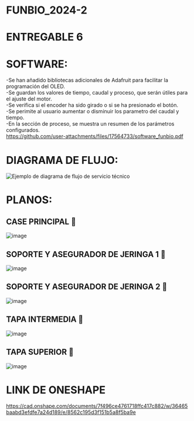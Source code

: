 # FUNBIO_2024-2 
# ENTREGABLE 6
# SOFTWARE:

-Se han añadido bibliotecas adicionales de Adafruit para facilitar la programación del OLED.<br>
-Se guardan los valores de tiempo, caudal y proceso, que serán útiles para el ajuste del motor.<br>
-Se verifica si el encoder ha sido girado o si se ha presionado el botón.<br>
-Se perimite al usuario aumentar o disminuir los parametro del caudal y tiempo.<br>
-En la sección de proceso, se muestra un resumen de los parámetros configurados.<br>
https://github.com/user-attachments/files/17564733/software_funbio.pdf

# DIAGRAMA DE FLUJO:
![Ejemplo de diagrama de flujo de servicio técnico](https://github.com/user-attachments/assets/6a1bb1f2-6726-46af-82db-4391c17fc5a5)

# PLANOS:
## CASE PRINCIPAL :book: 

![image](https://github.com/user-attachments/assets/960fec5c-051d-4f7c-a4ec-43022a05c159)

## SOPORTE Y ASEGURADOR DE JERINGA 1 :art:

![image](https://github.com/user-attachments/assets/00282f65-fdd5-46fd-8248-300e0cc0d28d)

## SOPORTE Y ASEGURADOR DE JERINGA 2 :wrench:

![image](https://github.com/user-attachments/assets/4d867987-f2ad-405b-9633-1eda2152a5b5)

## TAPA INTERMEDIA :test_tube:
 
![image](https://github.com/user-attachments/assets/672f5030-d071-4762-87b5-bde9f8e9fc84)

## TAPA SUPERIOR :construction:

![image](https://github.com/user-attachments/assets/52f8c2fa-c9bb-4108-b070-14e7e6ec667d)

# LINK DE ONESHAPE

https://cad.onshape.com/documents/7f496ce4761718ffc417c882/w/36465baabd3efdfe7a24d189/e/8562c195d3f151b5a8f5ba9e
